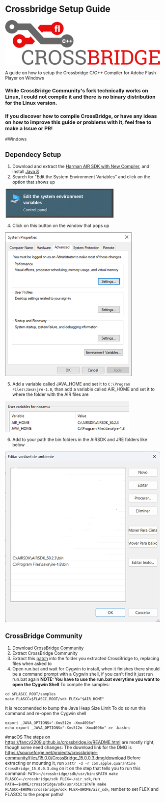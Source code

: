 # Crossbridge Setup Guide
![enter image description here](https://raw.githubusercontent.com/Fancy2209/fancy2209.github.io/main/crossbridge.io/design/crossbridge-170h.png)

A guide on how to setup the Crossbridge C/C++ Compiler for Adobe Flash Player on Windows

### While CrossBridge Community's fork technically works on Linux, I could not compile it and there is no binary distribution for the Linux version.
### If you discover how to compile CrossBridge, or have any ideas on how to improve this guide or problems with it, feel free to make a Issue or PR!
#Windows
## Dependecy Setup
1. Download and extract the [Harman AIR SDK with New Compiler](https://airsdk.harman.com/download), and install [Java 8](https://www.java.com/download/)
2. Search for "Edit the System Environment Variables" and click on the option that shows up
   
![enter image description here](https://github.com/Fancy2209/Crossbridge-Setup-Guide/blob/main/System%20Variables.png?raw=true)

4. Click on this button on the window that pops up
   
![enter image description here](https://github.com/Fancy2209/Crossbridge-Setup-Guide/blob/main/Sys%20Vars.png?raw=true)

5. Add a variable called JAVA_HOME and set it to ``C:\Program Files\Java\jre-1.8``, than add a variable called AIR_HOME and set it to where the folder with the AIR files are
   
![enter image description here](https://github.com/Fancy2209/Crossbridge-Setup-Guide/blob/main/Sys%20Vars%204.png?raw=true)

6. Add to your path the bin folders in the AIRSDK and JRE folders like below
   
![enter image description here](https://github.com/Fancy2209/Crossbridge-Setup-Guide/blob/main/Sys%20Vars%203.png?raw=true)

## CrossBridge Community
1. Download [CrossBridge Community](http://sourceforge.net/projects/crossbridge-community/files/15.0.0/CrossBridge_15.0.0.3.zip/download)
2. Extract CrossBridge Community
3. Extract this [patch](https://github.com/Fancy2209/Crossbridge-Setup-Guide/raw/main/CrossBridge_Patch.7z) into the folder you extracted CrossBridge to, replacing files when asked to
4. Open run.bat and wait for Cygwin to install, when it finishes there should be a command prompt with a Cygwin shell, if you can't find it just run run.bat again
**NOTE: You have to use the run.bat everytime you want to open the Cygwin Shell**
To compile the samples:
```
cd $FLASCC_ROOT/samples
make FLASCC=$FLASCC_ROOT/sdk FLEX="$AIR_HOME"
```
It is reccomended to bump the Java Heap Size Limit
To do so run this command and re-open the Cygwin shell
```
export _JAVA_OPTIONS="-Xms512m -Xmx4096m"
echo export _JAVA_OPTIONS="-Xms512m -Xmx4096m" >> .bashrc
```

#macOS 
The steps on https://fancy2209.github.io/crossbridge.io/README.html are mostly right, though some need changes:
The download link for the DMG is https://sourceforge.net/projects/crossbridge-community/files/15.0.0/CrossBridge_15.0.0.3.dmg/download
Before extracting or mounting it, run `xattr -d -r com.apple.quarantine CrossBridge_15.0.0.3.dmg` on it
on the step that tells you to run this command: `PATH=~/crossbridge/sdk/usr/bin:$PATH make FLASCC=~/crossbridge/sdk FLEX=~/air_sdk`, run `PATH==$HOME/crossbridge/sdk/usr/bin:$PATH make FLASCC=$HOME/crossbridge/sdk FLEX=$HOME/air_sdk`, rember to set FLEX and FLASCC to the proper paths!

